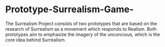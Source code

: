 # Prototype-Surrealism-Game-
The Surrealism Project consists of two prototypes that are based on the research of Surrealism as a movement which responds to Realism. Both prototypes aim to emphasize the imagery of the unconcious, which is the core idea behind Surrealism.
